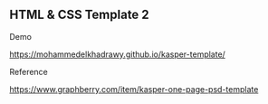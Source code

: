 ## HTML & CSS Template 2

Demo

https://mohammedelkhadrawy.github.io/kasper-template/

Reference

https://www.graphberry.com/item/kasper-one-page-psd-template
